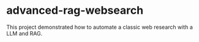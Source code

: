 # advanced-rag-websearch
This project demonstrated how to automate a classic web research with a LLM and RAG.
